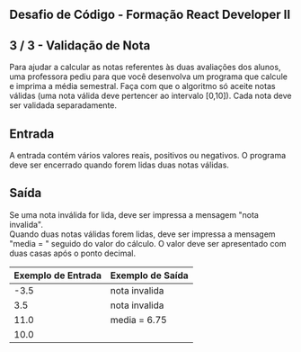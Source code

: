 Desafio de Código - Formação React Developer II
-----------------------------------------------
3 / 3 - Validação de Nota
-------------------------

Para ajudar a calcular as notas referentes às duas avaliações dos alunos, uma professora pediu para que você desenvolva
um programa que calcule e imprima a média semestral. Faça com que o algoritmo só aceite notas válidas (uma nota válida
deve pertencer ao intervalo \[0,10\]). Cada nota deve ser validada separadamente.

Entrada
-------

A entrada contém vários valores reais, positivos ou negativos. O programa deve ser encerrado quando forem lidas duas
notas válidas.

Saída
-----

Se uma nota inválida for lida, deve ser impressa a mensagem "nota invalida".  
Quando duas notas válidas forem lidas, deve ser impressa a mensagem "media = " seguido do valor do cálculo. O valor deve
ser apresentado com duas casas após o ponto decimal.

| Exemplo de Entrada | Exemplo de Saída |
|:-------------------|:-----------------|
| \-3.5              | nota invalida    |
| 3.5                | nota invalida    |  
| 11.0               | media = 6.75     |  
| 10.0               |                  |
